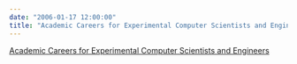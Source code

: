 ```yaml
---
date: "2006-01-17 12:00:00"
title: "Academic Careers for Experimental Computer Scientists and Engineers"
---
```


[Academic Careers for Experimental Computer Scientists and Engineers](/lemire/blog/2006/01-17-academic-careers-for-experimental-computer-scientists-and-engineers)

